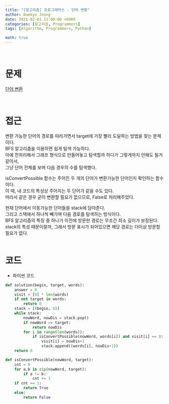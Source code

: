 ```yaml
---
title: "[알고리즘] 프로그래머스 - 단어 변환"
author: Daekyo Jeong
date: 2021-02-01 11:00:00 +0900
categories: [알고리즘, Programmers]
tags: [Algorithm, Programmers, Python]

math: true
---
```


<br/>

# **문제**


[단어 변환](https://programmers.co.kr/learn/courses/30/lessons/43163)

<br/>

# **접근**  

변환 가능한 단어의 경로를 따라가면서 target에 가장 빨리 도달하는 방법을 찾는 문제이다.  
BFS 알고리즘을 이용하면 쉽게 탐색 가능하다.  
아예 전처리해서 그래프 형식으로 만들어놓고 탐색할까 하다가 그렇게까지 안해도 될거같아서,  
그냥 단어 전체를 보며 다음 경우의 수를 탐색했다.  

isConvertPossible 함수는 주어진 두 개의 단어가 변환가능한 단어인지 확인하는 함수이다.  
이 때, 내 코드의 특성상 주어지는 두 단어가 같을 수도 있다.  
따라서 같은 경우 굳이 변환할 필요가 없으므로, False로 처리해주었다.  

현재 단어에서 이동가능한 단어들을 stack에 담아준다.  
그리고 스택에서 하나씩 빼가며 다음 경로를 탐색하는 방식이다.  
BFS 알고리즘의 특징 중 하나가 이전에 방문한 경로는 무조건 최소 길이가 보장된다.  
stack의 특성 때문이랄까, 그래서 방문 표시가 되어있으면 해당 경로는 더이상 방문할 필요가 없다.  
<br/>

# **코드**


- 파이썬 코드   

```py
def solution(begin, target, words):
    answer = 0
    visit = [0] * len(words)
    if not target in words:
        return 0
    stack = [(begin, 0)]
    while stack:
        nowWord, nowDis = stack.pop()
        if nowWord == target:
            return nowDis
        for i in range(len(words)):
            if isConvertPossible(nowWord, words[i]) and visit[i] == 0:
                visit[i] = nowDis+1
                stack.append((words[i], nowDis+1))
    return 0

def isConvertPossible(nowWord, target):
    cnt = 0
    for a,b in zip(nowWord, target):
        if a != b:
            cnt += 1
    if cnt == 1:
        return True
    else:
        return False


```


<br/>
